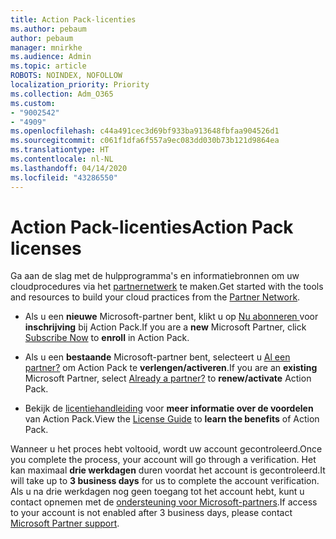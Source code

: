 ```yaml
---
title: Action Pack-licenties
ms.author: pebaum
author: pebaum
manager: mnirkhe
ms.audience: Admin
ms.topic: article
ROBOTS: NOINDEX, NOFOLLOW
localization_priority: Priority
ms.collection: Adm_O365
ms.custom:
- "9002542"
- "4909"
ms.openlocfilehash: c44a491cec3d69bf933ba913648fbfaa904526d1
ms.sourcegitcommit: c061f1dfa6f557a9ec083dd030b73b121d9864ea
ms.translationtype: HT
ms.contentlocale: nl-NL
ms.lasthandoff: 04/14/2020
ms.locfileid: "43286550"
---
```

# <a name="action-pack-licenses"></a><span data-ttu-id="100b8-102">Action Pack-licenties</span><span class="sxs-lookup"><span data-stu-id="100b8-102">Action Pack licenses</span></span>

<span data-ttu-id="100b8-103">Ga aan de slag met de hulpprogramma's en informatiebronnen om uw cloudprocedures via het [partnernetwerk](https://aka.ms/MPNActionPack) te maken.</span><span class="sxs-lookup"><span data-stu-id="100b8-103">Get started with the tools and resources to build your cloud practices from the [Partner Network](https://aka.ms/MPNActionPack).</span></span>

- <span data-ttu-id="100b8-104">Als u een **nieuwe** Microsoft-partner bent, klikt u op [Nu abonneren ](https://aka.ms/MPNActionPackNew) voor **inschrijving** bij Action Pack.</span><span class="sxs-lookup"><span data-stu-id="100b8-104">If you are a **new** Microsoft Partner, click [Subscribe Now](https://aka.ms/MPNActionPackNew) to **enroll** in Action Pack.</span></span>

- <span data-ttu-id="100b8-105">Als u een **bestaande** Microsoft-partner bent, selecteert u [Al een partner?](https://aka.ms/MPNActionPackExisting) om Action Pack te **verlengen/activeren**.</span><span class="sxs-lookup"><span data-stu-id="100b8-105">If you are an **existing** Microsoft Partner, select [Already a partner?](https://aka.ms/MPNActionPackExisting) to **renew/activate** Action Pack.</span></span> 

- <span data-ttu-id="100b8-106">Bekijk de [licentiehandleiding](https://aka.ms/MPNActionPackGuide) voor **meer informatie over de voordelen** van Action Pack.</span><span class="sxs-lookup"><span data-stu-id="100b8-106">View the [License Guide](https://aka.ms/MPNActionPackGuide) to **learn the benefits** of Action Pack.</span></span> 

<span data-ttu-id="100b8-107">Wanneer u het proces hebt voltooid, wordt uw account gecontroleerd.</span><span class="sxs-lookup"><span data-stu-id="100b8-107">Once you complete the process, your account will go through a verification.</span></span> <span data-ttu-id="100b8-108">Het kan maximaal **drie werkdagen** duren voordat het account is gecontroleerd.</span><span class="sxs-lookup"><span data-stu-id="100b8-108">It will take up to **3 business days** for us to complete the account verification.</span></span> <span data-ttu-id="100b8-109">Als u na drie werkdagen nog geen toegang tot het account hebt, kunt u contact opnemen met de [ondersteuning voor Microsoft-partners](https://aka.ms/MPNActionPackSupport).</span><span class="sxs-lookup"><span data-stu-id="100b8-109">If access to your account is not enabled after 3 business days, please contact [Microsoft Partner support](https://aka.ms/MPNActionPackSupport).</span></span> 
